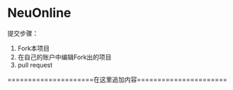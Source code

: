 # NeuOnline

提交步骤：

1. Fork本项目
2. 在自己的账户中编辑Fork出的项目
3. pull request

=====================在这里追加内容======================
